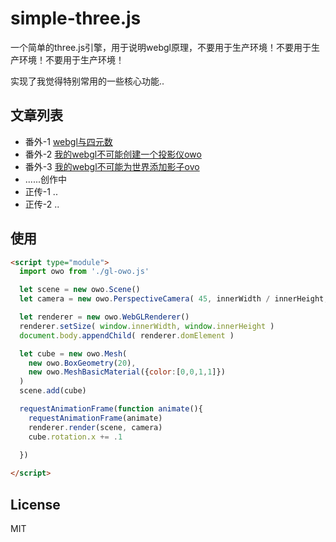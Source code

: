 # simple-three.js
一个简单的three.js引擎，用于说明webgl原理，不要用于生产环境！不要用于生产环境！不要用于生产环境！

实现了我觉得特别常用的一些核心功能..    

## 文章列表
* 番外-1 [webgl与四元数](https://github.com/dwqdaiwenqi/simple-three.js/blob/master/webgl%26quaternions.MD)
* 番外-2 [我的webgl不可能创建一个投影仪owo](https://github.com/dwqdaiwenqi/simple-three.js/blob/master/webgl%26projection_mapping.MD)
* 番外-3 [我的webgl不可能为世界添加影子ovo](https://github.com/dwqdaiwenqi/simple-three.js/blob/master/webgl%26shadow_mapping.MD)
* ......创作中
* 正传-1  ..  
* 正传-2  ..      

## 使用
```html
<script type="module"> 
  import owo from './gl-owo.js' 

  let scene = new owo.Scene()
  let camera = new owo.PerspectiveCamera( 45, innerWidth / innerHeight, 0.1, 1000)

  let renderer = new owo.WebGLRenderer()
  renderer.setSize( window.innerWidth, window.innerHeight ) 
  document.body.appendChild( renderer.domElement )

  let cube = new owo.Mesh(
    new owo.BoxGeometry(20),
    new owo.MeshBasicMaterial({color:[0,0,1,1]})
  )
  scene.add(cube)

  requestAnimationFrame(function animate(){
    requestAnimationFrame(animate)
    renderer.render(scene, camera)
    cube.rotation.x += .1 
  
  })

</script>
```

## License

MIT
